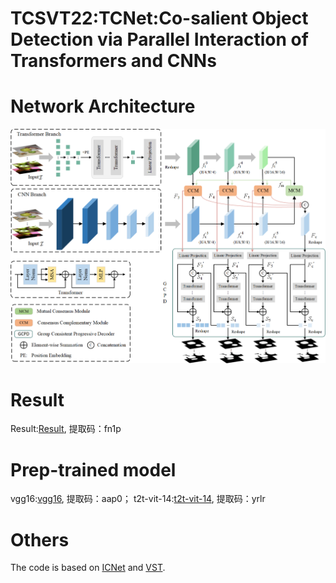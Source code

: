 # TCSVT22:TCNet:Co-salient Object Detection via Parallel Interaction of Transformers and CNNs
# Network Architecture
![image](https://github.com/zhangqiao970914/TCNet/blob/main/image/TCNet.png)
# Result
Result:[Result](https://pan.baidu.com/s/1L7s1Gi1RADzaKLwuSFITRg), 提取码：fn1p 
# Prep-trained model
vgg16:[vgg16](https://pan.baidu.com/s/1jiTLv8oO8R7eVsdWPOf2ZQ), 提取码：aap0；
t2t-vit-14:[t2t-vit-14](https://pan.baidu.com/s/1fejkFf_bRvTJkzJxfWQsYg), 提取码：yrlr

# Others
The code is based on [ICNet](https://github.com/blanclist/ICNet) and [VST](https://github.com/nnizhang/VST).

